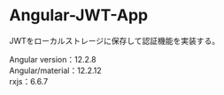# Angular-JWT-App

JWTをローカルストレージに保存して認証機能を実装する。

Angular version：12.2.8<br>
Angular/material：12.2.12<br>
rxjs：6.6.7 
